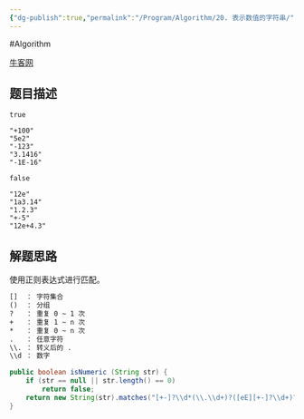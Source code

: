```yaml
---
{"dg-publish":true,"permalink":"/Program/Algorithm/20. 表示数值的字符串/","noteIcon":"","created":"2024-05-22T16:17:54.123+08:00"}
---
```


#Algorithm 

[牛客网](https://www.nowcoder.com/practice/e69148f8528c4039ad89bb2546fd4ff8?tpId=13&tqId=11206&tab=answerKey&from=cyc_github)

## 题目描述

```
true

"+100"
"5e2"
"-123"
"3.1416"
"-1E-16"
```

```
false

"12e"
"1a3.14"
"1.2.3"
"+-5"
"12e+4.3"
```


## 解题思路

使用正则表达式进行匹配。

```html
[]  ： 字符集合
()  ： 分组
?   ： 重复 0 ~ 1 次
+   ： 重复 1 ~ n 次
*   ： 重复 0 ~ n 次
.   ： 任意字符
\\. ： 转义后的 .
\\d ： 数字
```

```java
public boolean isNumeric (String str) {
    if (str == null || str.length() == 0)
        return false;
    return new String(str).matches("[+-]?\\d*(\\.\\d+)?([eE][+-]?\\d+)?");
}
```
